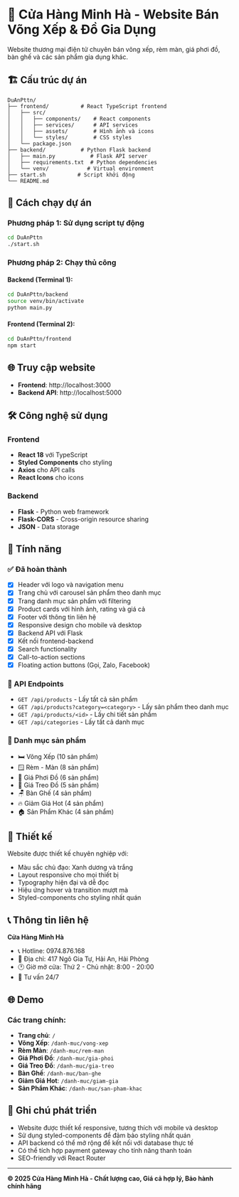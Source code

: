 # 🏪 Cửa Hàng Minh Hà - Website Bán Võng Xếp & Đồ Gia Dụng

Website thương mại điện tử chuyên bán võng xếp, rèm màn, giá phơi đồ, bàn ghế và các sản phẩm gia dụng khác.

## 🏗️ Cấu trúc dự án

```
DuAnPttn/
├── frontend/          # React TypeScript frontend
│   ├── src/
│   │   ├── components/    # React components
│   │   ├── services/      # API services
│   │   ├── assets/        # Hình ảnh và icons
│   │   └── styles/        # CSS styles
│   └── package.json
├── backend/           # Python Flask backend
│   ├── main.py           # Flask API server
│   ├── requirements.txt  # Python dependencies
│   └── venv/            # Virtual environment
├── start.sh          # Script khởi động
└── README.md
```

## 🚀 Cách chạy dự án

### Phương pháp 1: Sử dụng script tự động
```bash
cd DuAnPttn
./start.sh
```

### Phương pháp 2: Chạy thủ công

#### Backend (Terminal 1):
```bash
cd DuAnPttn/backend
source venv/bin/activate
python main.py
```

#### Frontend (Terminal 2):
```bash
cd DuAnPttn/frontend
npm start
```

## 🌐 Truy cập website

- **Frontend**: http://localhost:3000
- **Backend API**: http://localhost:5000

## 🛠️ Công nghệ sử dụng

### Frontend
- **React 18** với TypeScript
- **Styled Components** cho styling
- **Axios** cho API calls
- **React Icons** cho icons

### Backend
- **Flask** - Python web framework
- **Flask-CORS** - Cross-origin resource sharing
- **JSON** - Data storage

## 📱 Tính năng

### ✅ Đã hoàn thành
- [x] Header với logo và navigation menu
- [x] Trang chủ với carousel sản phẩm theo danh mục
- [x] Trang danh mục sản phẩm với filtering
- [x] Product cards với hình ảnh, rating và giá cả
- [x] Footer với thông tin liên hệ
- [x] Responsive design cho mobile và desktop
- [x] Backend API với Flask
- [x] Kết nối frontend-backend
- [x] Search functionality
- [x] Call-to-action sections
- [x] Floating action buttons (Gọi, Zalo, Facebook)

### 🔄 API Endpoints

- `GET /api/products` - Lấy tất cả sản phẩm
- `GET /api/products?category=<category>` - Lấy sản phẩm theo danh mục
- `GET /api/products/<id>` - Lấy chi tiết sản phẩm
- `GET /api/categories` - Lấy tất cả danh mục

### 📱 Danh mục sản phẩm
- 🛏️ Võng Xếp (10 sản phẩm)
- 🪟 Rèm - Màn (8 sản phẩm)
- 👔 Giá Phơi Đồ (6 sản phẩm)
- 👕 Giá Treo Đồ (5 sản phẩm)
- 🪑 Bàn Ghế (4 sản phẩm)
- 🔥 Giảm Giá Hot (4 sản phẩm)
- 🏠 Sản Phẩm Khác (4 sản phẩm)

## 🎨 Thiết kế

Website được thiết kế chuyên nghiệp với:
- Màu sắc chủ đạo: Xanh dương và trắng
- Layout responsive cho mọi thiết bị
- Typography hiện đại và dễ đọc
- Hiệu ứng hover và transition mượt mà
- Styled-components cho styling nhất quán

## 📞 Thông tin liên hệ

**Cửa Hàng Minh Hà**
- 📞 Hotline: 0974.876.168
- 📍 Địa chỉ: 417 Ngô Gia Tự, Hải An, Hải Phòng
- 🕐 Giờ mở cửa: Thứ 2 - Chủ nhật: 8:00 - 20:00
- 💬 Tư vấn 24/7

## 🌐 Demo

### Các trang chính:
- **Trang chủ**: `/`
- **Võng Xếp**: `/danh-muc/vong-xep`
- **Rèm Màn**: `/danh-muc/rem-man`
- **Giá Phơi Đồ**: `/danh-muc/gia-phoi`
- **Giá Treo Đồ**: `/danh-muc/gia-treo`
- **Bàn Ghế**: `/danh-muc/ban-ghe`
- **Giảm Giá Hot**: `/danh-muc/giam-gia`
- **Sản Phẩm Khác**: `/danh-muc/san-pham-khac`

## 📝 Ghi chú phát triển

- Website được thiết kế responsive, tương thích với mobile và desktop
- Sử dụng styled-components để đảm bảo styling nhất quán
- API backend có thể mở rộng để kết nối với database thực tế
- Có thể tích hợp payment gateway cho tính năng thanh toán
- SEO-friendly với React Router

---

**© 2025 Cửa Hàng Minh Hà - Chất lượng cao, Giá cả hợp lý, Bảo hành chính hãng**